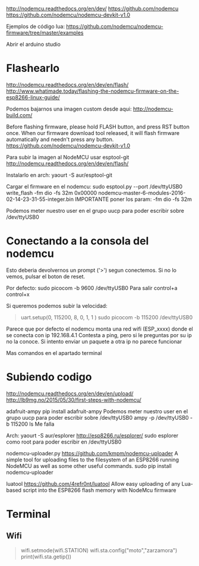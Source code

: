 http://nodemcu.readthedocs.org/en/dev/
https://github.com/nodemcu
https://github.com/nodemcu/nodemcu-devkit-v1.0

Ejemplos de código lua:
https://github.com/nodemcu/nodemcu-firmware/tree/master/examples

Abrir el arduino studio

# Flashearlo
http://nodemcu.readthedocs.org/en/dev/en/flash/
http://www.whatimade.today/flashing-the-nodemcu-firmware-on-the-esp8266-linux-guide/

Podemos bajarnos una imagen custom desde aqui:
http://nodemcu-build.com/

Before flashing firmware, please hold FLASH button, and press RST button once. When our firmware download tool released, it will flash firmware automatically and needn't press any button.
https://github.com/nodemcu/nodemcu-devkit-v1.0

Para subir la imagen al NodeMCU usar esptool-git
http://nodemcu.readthedocs.org/en/dev/en/flash/

Instalarlo en arch:
yaourt -S aur/esptool-git


Cargar el firmware en el nodemcu:
sudo esptool.py --port /dev/ttyUSB0 write_flash -fm dio -fs 32m 0x00000 nodemcu-master-6-modules-2016-02-14-23-31-55-integer.bin
  IMPORTANTE poner los param: -fm dio -fs 32m

Podemos meter nuestro user en el grupo uucp para poder escribir sobre /dev/ttyUSB0


# Conectando a la consola del nodemcu
Esto deberia devolvernos un prompt ('>') segun conectemos.
Si no lo vemos, pulsar el boton de reset.

Por defecto:
sudo picocom -b 9600 /dev/ttyUSB0
  Para salir control+a control+x


Si queremos podemos subir la velocidad:
> uart.setup(0, 115200, 8, 0, 1, 1 )
sudo picocom -b 115200 /dev/ttyUSB0


Parece que por defecto el nodemcu monta una red wifi (ESP_xxxx) donde el se conecta con ip 192.168.4.1
Contesta a ping, pero si le preguntas por su ip no la conoce.
Si intento enviar un paquete a otra ip no parece funcionar

Mas comandos en el apartado terminal


# Subiendo codigo
http://nodemcu.readthedocs.org/en/dev/en/upload/
http://lb9mg.no/2015/05/30/first-steps-with-nodemcu/

adafruit-ampy
pip install adafruit-ampy
Podemos meter nuestro user en el grupo uucp para poder escribir sobre /dev/ttyUSB0
ampy -p /dev/ttyUSB0 -b 115200 ls
Me falla


Arch:
yaourt -S aur/esplorer
http://esp8266.ru/esplorer/
sudo esplorer
  como root para poder escribir en /dev/ttyUSB0

nodemcu-uploader.py
https://github.com/kmpm/nodemcu-uploader
A simple tool for uploading files to the filesystem of an ESP8266 running NodeMCU as well as some other useful commands.
sudo pip install nodemcu-uploader


luatool
https://github.com/4refr0nt/luatool
Allow easy uploading of any Lua-based script into the ESP8266 flash memory with NodeMcu firmware



# Terminal

## Wifi
> wifi.setmode(wifi.STATION)
> wifi.sta.config("moto","zarzamora") 
> print(wifi.sta.getip())


